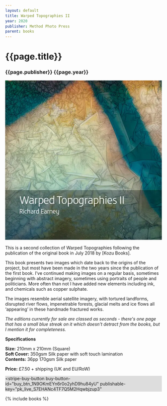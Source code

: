 ```yaml
---
layout: default
title: Warped Topographies II
year: 2020
publisher: Method Photo Press
parent: books
---
```


# {{page.title}}

### {{page.publisher}} {{page.year}}

![{{page.title}}](warped-topographies-ii-01.webp "{{page.title}}")

This is a second collection of Warped Topographies following the publication of the original book in July 2018 by [Kozu Books].

This  book presents two images which date back to the origins of the project, but most have been made in the  two years since the publication of the first book. I’ve continued making images on a regular basis, sometimes beginning with abstract imagery, sometimes using portraits of people and politicians. More often than not I have added new elements including ink, and chemicals such as copper sulphate.

The images resemble aerial satellite imagery, with tortured landforms, disrupted river flows, impenetrable forests, glacial melts and ice flows all ‘appearing’ in these handmade  fractured works.

*The editions currently for sale are classed as seconds - there's one page that has a small blue streak on it which doesn't detract from the books, but I mention it for completeness.*

**Specifications**

**Size:** 210mm x 210mm (Square)<br />
**Soft Cover:** 350gsm Silk paper with soft touch lamination<br />
**Contents:** 36pp 170gsm Silk paper

**Price:** £7.50 + shipping (UK and EU/RoW)

<div style="background-color: #ddd;">

<script async
  src="https://js.stripe.com/v3/buy-button.js">
</script>

<stripe-buy-button
  buy-button-id="buy_btn_1N9OKmEYn6r0o2yhD9hu84yU"
  publishable-key="pk_live_S7EHANc4TF7Q5M2Hqwbjzup3"
>
</stripe-buy-button>

</div>

{% include books %}
